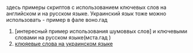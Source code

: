 здесь примеры скриптов с использованием ключевых слов на английском и на русском языке.
Украинский язык тоже можно использовать - пример в фале воно.гад  
1.  [интересный пример использования шумоввых слов] и ключевыми словами на русском языке(мста.гад  )
2.  [клюяевые слова на украинском языке](воно.гад)  
